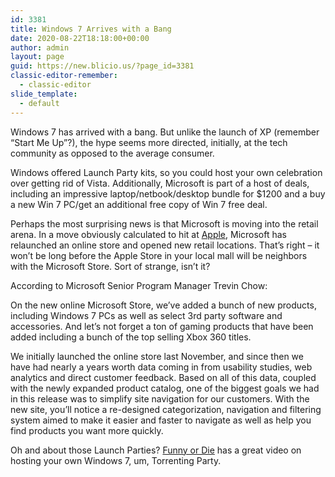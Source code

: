 ```yaml
---
id: 3381
title: Windows 7 Arrives with a Bang
date: 2020-08-22T18:18:00+00:00
author: admin
layout: page
guid: https://new.blicio.us/?page_id=3381
classic-editor-remember:
  - classic-editor
slide_template:
  - default
---
```

Windows 7 has arrived with a bang. But unlike the launch of XP (remember “Start Me Up”?), the hype seems more directed, initially, at the tech community as opposed to the average consumer.

Windows offered Launch Party kits, so you could host your own celebration over getting rid of Vista. Additionally, Microsoft is part of a host of deals, including an impressive laptop/netbook/desktop bundle for $1200 and a buy a new Win 7 PC/get an additional free copy of Win 7 free deal.

Perhaps the most surprising news is that Microsoft is moving into the retail arena. In a move obviously calculated to hit at [Apple](https://new.blicio.us/the-humble-beginnings-of-apple/), Microsoft has relaunched an online store and opened new retail locations. That’s right – it won’t be long before the Apple Store in your local mall will be neighbors with the Microsoft Store. Sort of strange, isn’t it?

According to Microsoft Senior Program Manager Trevin Chow:

On the new online Microsoft Store, we’ve added a bunch of new products, including Windows 7 PCs as well as select 3rd party software and accessories. And let’s not forget a ton of gaming products that have been added including a bunch of the top selling Xbox 360 titles.

We initially launched the online store last November, and since then we have had nearly a years worth data coming in from usability studies, web analytics and direct customer feedback. Based on all of this data, coupled with the newly expanded product catalog, one of the biggest goals we had in this release was to simplify site navigation for our customers. With the new site, you’ll notice a re-designed categorization, navigation and filtering system aimed to make it easier and faster to navigate as well as help you find products you want more quickly. 

Oh and about those Launch Parties? [Funny or Die](https://web.archive.org/web/20121019102757/http://www.funnyordie.co.uk/videos/ef83afc272/hosting-your-windows-7-torrenting-party) has a great video on hosting your own Windows 7, um, Torrenting Party.